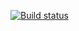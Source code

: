 [![Build status](https://ci.appveyor.com/api/projects/status/dbdxjda3dkn70cww?svg=true)](https://ci.appveyor.com/project/vatruwca/ahj-hw-2-2goblin)  

